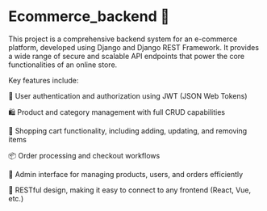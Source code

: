 # Ecommerce_backend 🛒

This project is a comprehensive backend system for an e-commerce platform, developed using Django and Django REST Framework. It provides a wide range of secure and scalable API endpoints that power the core functionalities of an online store.

Key features include:

🔐 User authentication and authorization using JWT (JSON Web Tokens)

🛍️ Product and category management with full CRUD capabilities

🛒 Shopping cart functionality, including adding, updating, and removing items

📦 Order processing and checkout workflows

🧾 Admin interface for managing products, users, and orders efficiently

📡 RESTful design, making it easy to connect to any frontend (React, Vue, etc.)
